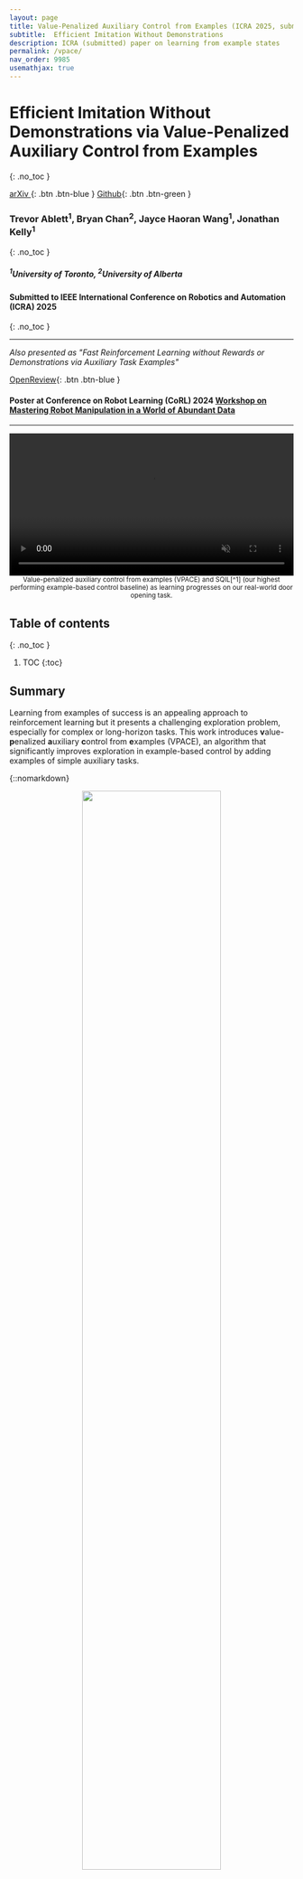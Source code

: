 ```yaml
---
layout: page
title: Value-Penalized Auxiliary Control from Examples (ICRA 2025, submitted)
subtitle:  Efficient Imitation Without Demonstrations
description: ICRA (submitted) paper on learning from example states
permalink: /vpace/
nav_order: 9985
usemathjax: true
---
```


# Efficient Imitation Without Demonstrations via Value-Penalized Auxiliary Control from Examples
{: .no_toc }

[<i class="fa fa-file-text-o" aria-hidden="true"></i> arXiv ](https://arxiv.org/abs/2407.03311){: .btn .btn-blue }
[<i class="fa fa-github" aria-hidden="true"></i> Github](https://github.com/utiasSTARS/vpace){: .btn .btn-green }
<!-- [<i class="fa fa-youtube" aria-hidden="true"></i> Supplementary Video](https://youtu.be/1BgS78-5_vA){: .btn .btn-purple } -->


### Trevor Ablett<sup>1</sup>, Bryan Chan<sup>2</sup>, Jayce Haoran Wang<sup>1</sup>, Jonathan Kelly<sup>1</sup>
{: .no_toc }

<h5>
    <i>
        <sup>1</sup>University of Toronto, <sup>2</sup>University of Alberta
    </i>
</h5>

#### Submitted to IEEE International Conference on Robotics and Automation (ICRA) 2025
{: .no_toc }

---
*Also presented as "Fast Reinforcement Learning without Rewards or Demonstrations via Auxiliary Task Examples"*

[<i class="fa fa-file-text-o" aria-hidden="true"></i> OpenReview](https://openreview.net/forum?id=5gRB5Z4QIg){: .btn .btn-blue }

#### Poster at Conference on Robot Learning (CoRL) 2024 [Workshop on Mastering Robot Manipulation in a World of Abundant Data](https://www.dynsyslab.org/mastering-robot-manipulation-in-a-world-of-abundant-data/)

---

<!-- <br /> -->

<!-- {::nomarkdown} -->
<div style='text-align:center'>
    <video width='100%' autoplay loop muted>
        <source src='/assets/vpace/videos/real/realdoor-exploration.mp4' type='video/mp4'>
        Your browser does not support the video tag.
    </video>
    <div><small> Value-penalized auxiliary control from examples (VPACE) and SQIL<p style="display:inline" markdown="1">[^1]</p> (our highest performing example-based control baseline) as learning progresses on our real-world door opening task.</small></div>
</div>
<!-- {:/} -->

## Table of contents
{: .no_toc }
<!-- {: .no_toc .text-delta } -->

1. TOC
{:toc}

## Summary

Learning from examples of success is an appealing approach to reinforcement learning but it presents a challenging exploration problem, especially for complex or long-horizon tasks. 
This work introduces **v**alue-**p**enalized **a**uxiliary **c**ontrol from **e**xamples (VPACE), an algorithm that significantly improves exploration in example-based control by adding examples of simple auxiliary tasks.

{::nomarkdown}
<div style='text-align:center'>
    <img src='/assets/vpace/figs/system/vpace-motivation-new-50.png' width='70%'>
    <div><small>Auxiliary control from examples (ACE) improves upon example-based control (EBC) through the addition of scheduled exploration of auxiliary tasks. VPACE fixes a value overestimation problem that occurs due to the highly exploratory data generated by ACE.</small></div>
</div>
{:/}

<!-- <img style="float: left; margin: 20px 10px 25px 10px;" width='40%' src="/assets/vpace/figs/all_envs_avg_with_real/squish_r_fig.png"> -->
<!-- <div style='text-align:center; float: left; margin: 20px 10px 25px 10px; width: 40%'>
    <img src="/assets/vpace/figs/all_envs_avg_with_real/squish_r_fig.png">
    <div><small>Average performance of VPACE compared with SQIL<p style="display:inline" markdown="1">[^1]</p>, RCE<p style="display:inline" markdown="1">[^2]</p>, DAC<p style="display:inline" markdown="1">[^3], and SQIL with an exploration bonus.</p>.</small></div>
</div> -->

For instance, a manipulation task may have auxiliary examples of an object being reached for, grasped, or lifted. We show that the naı̈ve application of scheduled auxiliary control to example-based learning can lead to value overestimation and poor performance. We resolve the problem with an above-success-level value penalty. Across both simulated and real robotic environments, we show that our approach substantially improves learning efficiency for challenging tasks, while maintaining bounded value estimates. We compare with existing approaches to example-based learning, inverse reinforcement learning, and an exploration bonus. Preliminary results also suggest that VPACE may learn more efficiently than the more common approaches of using full trajectories or true sparse rewards.

<div style='text-align:center'>
    <img src='/assets/vpace/figs/all_envs_avg_with_real/sideleg_rliable_real_x_squish_r_fig.png' width='60%'>
    <div><small>Average performance of VPACE compared with SQIL<p style="display:inline" markdown="1">[^1]</p>, RCE<p style="display:inline" markdown="1">[^2]</p>, DAC<p style="display:inline" markdown="1">[^3]</p>, and SQIL with an exploration bonus<p style="display:inline" markdown="1">[^4]</p>.</small></div>
</div>


## Approach

VPACE boils down to three main changes to standard off-policy inverse reinforcement learning:
1. Expert buffers are replaced with *example states* \\( s^\ast \in \mathcal{B}^\ast \\), where the only expert data provided to the agent are examples of successfully completed tasks.
2. Auxiliary task data is provided, in addition to main task data, following the design established by SAC-X[^5] (for RL) and LfGP [^6] (for IRL).
3. To mitigate highly erroneous value estimates derived from bootstrapping, exacerbated by the addition of auxiliary task data, we introduce a simple scheme for value penalization based on the current value estimate for example states.

We find that our approach improves performance and efficiency both with a separately learned reward function (as in DAC[^3]), and without (as in SQIL[^1], RCE[^2], and SQIL with an exploration bonus [^4]).

For more details on our approach, see our corresponding paper.

<!-- ### Value Penalization in Example-Based Control

A Markov decision process (MDP) is defined as \\( \mathcal{M} = \langle \mathcal{S}, \mathcal{A}, R, \mathcal{P}, \mathcal{\rho_0}, \gamma \rangle \\), where the sets \\( \mathcal{S} \\) and \\( \mathcal{A} \\)
are respectively the state and action space, \\( \mathcal{P} \\) is the state-transition environment dynamics distribution, \\( \mathcal{\rho_0} \\) is the initial state distribution, \\( \gamma \\) is the discount factor, and the true reward \\( R : \mathcal{S} × \mathcal{A} \rightarrow R \\) is unknown.

For any policy \\( \pi \\), we can define the value function and Q-function as:

$$
\begin{array}{cc}
    V^{\pi}(s) = \mathbb{E}_{a \sim \pi} \left[ Q^{\pi}(s, a) \right],
    &
    Q^{\pi}(s, a) = \hat{R}(s) + \gamma \mathbb{E}_{s' \sim \mathcal{P}}\left[ V^{\pi}(s') \right],
\end{array}
$$

corresponding to the return-to-go from state \\( s \\) (and action \\( a \\)). -->

<!-- Here are example results, sorted by environment.
In each section we show:
1. Examples of our initial state distribution \\( \mathcal{\rho_0} \\) as well examples from auxiliary task example buffers \\( \mathcal{B}^\ast_{\text{aux}} \\) and main task buffers \\( \mathcal{B}^\ast_{\text{main}} \\).
2. Performance  -->

## Real Panda Results

### Exploratory Episodes over Time

#### Door

[(See video above)](#submitted-to-conference-on-robot-learning-corl-2024)

#### Drawer

<div style='text-align:center'>
    <video width='100%' autoplay loop muted>
        <source src='/assets/vpace/videos/real/realdrawer-exploration.mp4' type='video/mp4'>
        Your browser does not support the video tag.
    </video>
</div>

### Success Examples for Training
The numerical state data corresponding to these example success images was the only signal (i.e., no reward function and no full trajectories) used for training policies in this work.
We also show examples from the initial state distributions.

<div style='text-align:center'>
    <video width='100%' autoplay loop muted>
        <source src='/assets/vpace/videos/real/all_real_success_examples.mp4' type='video/mp4'>
        Your browser does not support the video tag.
    </video>
</div>

### Final Performance

<div style='text-align:center'>
    <video width='100%' autoplay loop muted>
        <source src='/assets/vpace/videos/real/real-finalperf.mp4' type='video/mp4'>
        Your browser does not support the video tag.
    </video>
</div>

## Simulation Results

### Exploratory Episodes over Time

#### Unstack-Stack

<div style='text-align:center'>
    <video width='100%' autoplay loop muted>
        <source src='/assets/vpace/videos/sim_panda/unstack-stack-exploration.mp4' type='video/mp4'>
        Your browser does not support the video tag.
    </video>
</div>

#### Insert

<div style='text-align:center'>
    <video width='100%' autoplay loop muted>
        <source src='/assets/vpace/videos/sim_panda/insert-exploration.mp4' type='video/mp4'>
        Your browser does not support the video tag.
    </video>
</div>

#### sawyer_drawer_open

<div style='text-align:center'>
    <video width='100%' autoplay loop muted>
        <source src='/assets/vpace/videos/sawyer/drawer-open-exploration.mp4' type='video/mp4'>
        Your browser does not support the video tag.
    </video>
</div>

#### sawyer_box_close

<div style='text-align:center'>
    <video width='100%' autoplay loop muted>
        <source src='/assets/vpace/videos/sawyer/box-close-exploration.mp4' type='video/mp4'>
        Your browser does not support the video tag.
    </video>
</div>

#### sawyer_bin_picking

<div style='text-align:center'>
    <video width='100%' autoplay loop muted>
        <source src='/assets/vpace/videos/sawyer/bin-picking-exploration.mp4' type='video/mp4'>
        Your browser does not support the video tag.
    </video>
</div>

#### hammer-human-v0-dp

<div style='text-align:center'>
    <video width='100%' autoplay loop muted>
        <source src='/assets/vpace/videos/hand/hammer-exploration.mp4' type='video/mp4'>
        Your browser does not support the video tag.
    </video>
</div>

#### relocate-human-v0-najp-dp

<div style='text-align:center'>
    <video width='100%' autoplay loop muted>
        <source src='/assets/vpace/videos/hand/relocate-exploration.mp4' type='video/mp4'>
        Your browser does not support the video tag.
    </video>
</div>

### Success Examples for Training
The numerical state data corresponding to these example success images was the only signal (i.e., no reward function and no full trajectories) used for training policies in this work.
We also show examples from the initial state distributions.

#### Panda Tasks

<div style='text-align:center'>
    <video width='100%' autoplay loop muted>
        <source src='/assets/vpace/videos/sim_panda/all_panda_success_examples.mp4' type='video/mp4'>
        Your browser does not support the video tag.
    </video>
</div>

#### Sawyer Tasks

<div style='text-align:center'>
    <video width='100%' autoplay loop muted>
        <source src='/assets/vpace/videos/sawyer/all_sawyer_success_examples.mp4' type='video/mp4'>
        Your browser does not support the video tag.
    </video>
</div>

#### Adroit Hand Tasks
The same data was used for the original and the delta-position variants.

<div style='text-align:center'>
    <video width='100%' autoplay loop muted>
        <source src='/assets/vpace/videos/hand/all_hand_success_examples.mp4' type='video/mp4'>
        Your browser does not support the video tag.
    </video>
</div>

### Final Performance (All Tasks)

#### Panda Tasks

<div style='text-align:center'>
    <video width='100%' autoplay loop muted>
        <source src='/assets/vpace/videos/sim_panda/panda-finalperf.mp4' type='video/mp4'>
        Your browser does not support the video tag.
    </video>
</div>

#### Sawyer Tasks

<div style='text-align:center'>
    <video width='100%' autoplay loop muted>
        <source src='/assets/vpace/videos/sawyer/sawyer-finalperf.mp4' type='video/mp4'>
        Your browser does not support the video tag.
    </video>
</div>

#### Adroit Hand Tasks

<div style='text-align:center'>
    <video width='100%' autoplay loop muted>
        <source src='/assets/vpace/videos/hand/hand-finalperf.mp4' type='video/mp4'>
        Your browser does not support the video tag.
    </video>
</div>

## Code

{::nomarkdown}
<a target="_blank" rel="external" href="https://github.com/utiasSTARS/vpace"><i class="fa fa-github-square" aria-hidden="true"></i> Available on Github</a>
{:/}

## Citation
Check back soon!

## Bibliography

[^1]: S. Reddy, A. D. Dragan, and S. Levine, “SQIL: Imitation Learning Via Reinforcement Learning with Sparse Rewards,” in 8th International Conference on Learning Representations, ICLR 2020, Addis Ababa, Ethiopia, April 26-30, 2020
[^2]: B. Eysenbach, S. Levine, and R. Salakhutdinov, “Replacing Rewards with Examples: Example-Based Policy Search via Recursive Classification,” in Advances in Neural Information Processing Systems (NeurIPS’21), Virtual, Dec. 2021
[^3]: I. Kostrikov, K. K. Agrawal, D. Dwibedi, S. Levine, and J. Tompson, “Discriminator-Actor-Critic: Addressing Sample Inefficiency and Reward Bias in Adversarial Imitation Learning,” in Proceedings of the International Conference on Learning Representations (ICLR’19), New Orleans, LA, USA, May 2019.
[^4]: Y. Burda, H. Edwards, A. Storkey, and O. Klimov, “Exploration by Random Network Distillation,” in International Conference on Learning Representations (ICLR’19), New Orleans, LA, USA: arXiv, May 2019. doi: 10.48550/arXiv.1810.12894.
[^5]: M. Riedmiller et al., “Learning by Playing Solving Sparse Reward Tasks from Scratch,” in Proceedings of the 35th International Conference on Machine Learning (ICML’18), Stockholm, Sweden, Jul. 2018, pp. 4344–4353. Accessed: Jan. 10, 2021.
[^6]: T. Ablett, B. Chan, and J. Kelly, “Learning From Guided Play: Improving Exploration for Adversarial Imitation Learning With Simple Auxiliary Tasks,” IEEE Robotics and Automation Letters, vol. 8, no. 3, pp. 1263–1270, Mar. 2023, doi: 10.1109/LRA.2023.3236882.
